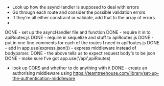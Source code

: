  - Look up how the asyncHandler is supposed to deal with errors
 - Go through each route and consider the possible validation errors
 - If they're all either constraint or validate, add that to the array of errors
 - 






DONE - set up the asyncHandler file and function
DONE - require it in to apiRoutes.js
DONE - require in sequelize and stuff to apiRoutes.js
DONE - put in one-line comments for each of the routes I need in apiRoutes.js
DONE - add in app.use(express.json()) - express middleware instead of bodyparser.
DONE - the above tells us to expect request body's to be json
DONE - make sure I've got app.use('/api',apiRoutes)
- look up CORS and whether to do anything with it
DONE - create an authorising middleware using https://teamtreehouse.com/library/set-up-the-authentication-middleware